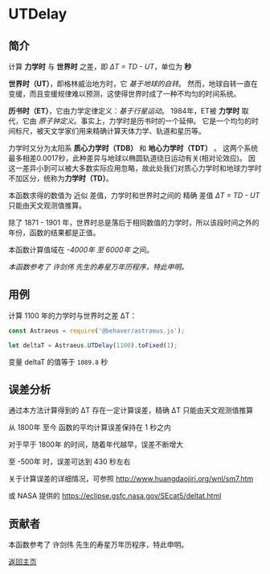 # UTDelay

## 简介

计算 **力学时** 与 **世界时** 之差，即 *ΔT = TD - UT*，单位为 **秒**

**世界时（UT）**，即格林威治地方时，它 *基于地球的自转*。
然而，地球自转一直在变缓，而且变缓规律难以预测，这使得世界时成了一种不均匀的时间系统。

**历书时（ET）**，它由力学定律定义：*基于行星运动*。
1984年，ET被 **力学时** 取代，它由 *原子钟定义*。事实上，力学时是历书时的一个延伸。
它是一个均匀的时间标尺，被天文学家们用来精确计算天体力学、轨道和星历等。

力学时又分为太阳系 **质心力学时（TDB）** 和 **地心力学时（TDT）** 。
这两个系统最多相差0.0017秒，此种差异与地球以椭圆轨道绕日运动有关(相对论效应)。
因这一差异小到可以被大多数实际应用忽略，故此处我们对质心力学时和地球力学时不加区分，统称为**力学时（TD）**。

本函数求得的数值为 近似 差值，力学时和世界时之间的 精确 差值 *ΔT = TD - UT* 只能由天文观测值推算。

除了 1871 - 1901 年，世界时总是落后于相同数值的力学时，所以该段时间之外的年份，函数的结果都是正值。

本函数计算值域在 *-4000年 至 6000年* 之间。

*本函数参考了 许剑伟 先生的寿星万年历程序，特此申明。*

## 用例

计算 1100 年的力学时与世界时之差 ΔT：

```js
const Astraeus = require('@behaver/astraeus.js');

let deltaT = Astraeus.UTDelay(1100).toFixed(1);
```

变量 deltaT 的值等于 `1089.8` 秒

## 误差分析

通过本方法计算得到的 ΔT 存在一定计算误差，精确 ΔT 只能由天文观测值推算

从 1800年 至今 函数的平均计算误差保持在 1 秒之内

对于早于 1800年 的时间，随着年代越早，误差不断增大

至 -500年 时，误差可达到 430 秒左右

关于计算误差的详细情况，可参照 http://www.huangdaojiri.org/wnl/sm7.htm

或 NASA 提供的 https://eclipse.gsfc.nasa.gov/SEcat5/deltat.html

## 贡献者

本函数参考了 许剑伟 先生的寿星万年历程序，特此申明。

[返回主页](../../readme.md)

